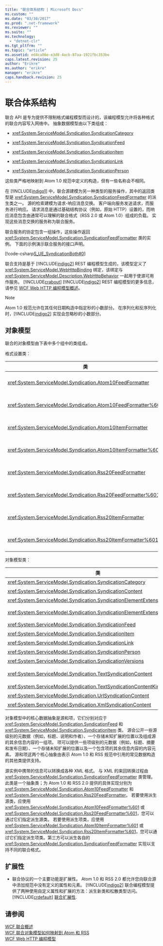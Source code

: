 ```yaml
---
title: "联合体系结构 | Microsoft Docs"
ms.custom: ""
ms.date: "03/30/2017"
ms.prod: ".net-framework"
ms.reviewer: ""
ms.suite: ""
ms.technology: 
  - "dotnet-clr"
ms.tgt_pltfrm: ""
ms.topic: "article"
ms.assetid: ed4ca86e-e3d8-4acb-87aa-1921fbc353be
caps.latest.revision: 25
author: "Erikre"
ms.author: "erikre"
manager: "erikre"
caps.handback.revision: 25
---
```

# 联合体系结构
联合 API 是专为提供不限制格式编程模型而设计的，该编程模型允许将各种格式的联合内容写入网络中。  抽象数据模型由以下类组成：  
  
-   <xref:System.ServiceModel.Syndication.SyndicationCategory>  
  
-   <xref:System.ServiceModel.Syndication.SyndicationFeed>  
  
-   <xref:System.ServiceModel.Syndication.SyndicationItem>  
  
-   <xref:System.ServiceModel.Syndication.SyndicationLink>  
  
-   <xref:System.ServiceModel.Syndication.SyndicationPerson>  
  
 这些类严格地映射到 Atom 1.0 规范中定义的构造，但有一些名称会不相同。  
  
 在 [!INCLUDE[indigo1](../../../../includes/indigo1-md.md)] 中，联合源建模为另一种类型的服务操作，其中的返回类型是 <xref:System.ServiceModel.Syndication.SyndicationFeedFormatter> 的派生类之一。  源的检索建模为请求\-响应消息交换。  客户端向服务发送请求，而服务进行响应。  请求消息是通过基础结构协议（例如，原始 HTTP）设置的，而响应消息包含由通常可以理解的联合格式（RSS 2.0 或 Atom 1.0）组成的负载。  实现这些消息交换的服务称为联合服务。  
  
 联合服务的协定包含一组操作，这些操作返回 <xref:System.ServiceModel.Syndication.SyndicationFeedFormatter> 类的实例。  下面的示例演示联合服务的接口声明。  
  
 [!code-csharp[S_UE_SyndicationBoth#0](../../../../samples/snippets/csharp/VS_Snippets_CFX/s_ue_syndicationboth/cs/service.cs#0)]  
  
 联合支持是基于 [!INCLUDE[indigo2](../../../../includes/indigo2-md.md)] REST 编程模型生成的，该模型定义了 <xref:System.ServiceModel.WebHttpBinding> 绑定，该绑定与 <xref:System.ServiceModel.Description.WebHttpBehavior> 一起用于使源可用作服务。  [!INCLUDE[crabout](../../../../includes/crabout-md.md)] [!INCLUDE[indigo2](../../../../includes/indigo2-md.md)] REST 编程模型的更多信息，请参见 [WCF Web HTTP 编程模型概述](../../../../docs/framework/wcf/feature-details/wcf-web-http-programming-model-overview.md)。  
  
> [!NOTE]
>  Atom 1.0 规范允许在其任何日期构造中指定秒的小数部分。  在序列化和反序列化时，[!INCLUDE[indigo2](../../../../includes/indigo2-md.md)] 实现会忽略秒的小数部分。  
  
## 对象模型  
 联合的对象模型由下表中多个组中的类组成。  
  
 格式设置类：  
  
|类|描述|  
|-------|--------|  
|<xref:System.ServiceModel.Syndication.Atom10FeedFormatter>|用于将 <xref:System.ServiceModel.Syndication.SyndicationFeed> 实例序列化为 Atom 1.0 格式的类。|  
|<xref:System.ServiceModel.Syndication.Atom10FeedFormatter%601>|用于将 <xref:System.ServiceModel.Syndication.SyndicationFeed> 派生类序列化为 Atom 1.0 格式的类。|  
|<xref:System.ServiceModel.Syndication.Atom10ItemFormatter>|用于将 <xref:System.ServiceModel.Syndication.SyndicationItem> 实例序列化为 Atom 1.0 格式的类。|  
|<xref:System.ServiceModel.Syndication.Atom10ItemFormatter%601>|用于将 <xref:System.ServiceModel.Syndication.SyndicationItem> 派生类序列化为 Atom 1.0 格式的类。|  
|<xref:System.ServiceModel.Syndication.Rss20FeedFormatter>|用于将 <xref:System.ServiceModel.Syndication.SyndicationFeed> 实例序列化为 RSS 2.0 格式的类。|  
|<xref:System.ServiceModel.Syndication.Rss20FeedFormatter%601>|用于将 <xref:System.ServiceModel.Syndication.SyndicationFeed> 派生类序列化为 RSS 2.0 格式的类。|  
|<xref:System.ServiceModel.Syndication.Rss20ItemFormatter>|用于将 <xref:System.ServiceModel.Syndication.SyndicationItem> 实例序列化为 RSS 2.0 格式的类。|  
|<xref:System.ServiceModel.Syndication.Rss20ItemFormatter%601>|用于将 <xref:System.ServiceModel.Syndication.SyndicationItem> 派生类序列化为 RSS 2.0 格式的类。|  
  
 对象模型类：  
  
|类|描述|  
|-------|--------|  
|<xref:System.ServiceModel.Syndication.SyndicationCategory>|一个表示联合源类别的类。|  
|<xref:System.ServiceModel.Syndication.SyndicationContent>|一个表示联合内容的基类。|  
|<xref:System.ServiceModel.Syndication.SyndicationElementExtension>|一个表示联合元素扩展的类。|  
|<xref:System.ServiceModel.Syndication.SyndicationElementExtensionCollection>|<xref:System.ServiceModel.Syndication.SyndicationElementExtension> 对象的集合。|  
|<xref:System.ServiceModel.Syndication.SyndicationFeed>|一个表示顶级源对象的类。|  
|<xref:System.ServiceModel.Syndication.SyndicationItem>|一个表示源项的类。|  
|<xref:System.ServiceModel.Syndication.SyndicationLink>|一个表示联合源或联合项中的链接的类。|  
|<xref:System.ServiceModel.Syndication.SyndicationPerson>|一个表示 Atom Person 构造的类。|  
|<xref:System.ServiceModel.Syndication.SyndicationVersions>|一个表示所支持的联合协议版本的类。|  
|<xref:System.ServiceModel.Syndication.TextSyndicationContent>|一个表示要显示给最终用户的任何 <xref:System.ServiceModel.Syndication.SyndicationItem> 内容的类。|  
|<xref:System.ServiceModel.Syndication.TextSyndicationContentKind>|一个表示所支持的不同文本联合内容类型的枚举。|  
|<xref:System.ServiceModel.Syndication.UrlSyndicationContent>|一个表示包含指向另一资源的 URL 的联合内容的类。|  
|<xref:System.ServiceModel.Syndication.XmlSyndicationContent>|一个表示不显示在浏览器中的联合内容的类。|  
  
 对象模型中的核心数据抽象是源和项，它们分别对应于 <xref:System.ServiceModel.Syndication.SyndicationFeed> 和 <xref:System.ServiceModel.Syndication.SyndicationItem> 类。  源会公开一些源级别的元数据（例如，标题、说明和作者）、一个存储未知扩展的位置以及组成源的其余信息内容的一组项。  项可以提供一些项级别的元数据（例如，标题、摘要和发布日期）、一个存储未知扩展的位置以及一个包含项的其余信息内容的内容元素。  源和项这两个核心抽象由表示 Atom 1.0 和 RSS 规范中引用的常见数据构造的其他类提供支持。  
  
 源实例中携带的信息可以转换成各种 XML 格式。  与 XML 的来回转换过程由 <xref:System.ServiceModel.Syndication.SyndicationFeedFormatter> 类管理。  此类是一个抽象类；为 Atom 1.0 和 RSS 2.0 提供的具体实现分别为 <xref:System.ServiceModel.Syndication.Atom10FeedFormatter> 和 <xref:System.ServiceModel.Syndication.Rss20FeedFormatter>。  若要使用派生源类，应使用 <xref:System.ServiceModel.Syndication.Atom10FeedFormatter%601> 或 <xref:System.ServiceModel.Syndication.Rss20FeedFormatter%601>，您可以通过它们指定派生源类。  若要使用派生项类，应使用 <xref:System.ServiceModel.Syndication.Atom10ItemFormatter%601> 或 <xref:System.ServiceModel.Syndication.Rss20ItemFormatter%601>，您可以通过它们指定派生项类。第三方可以派生各自的 <xref:System.ServiceModel.Syndication.SyndicationFeedFormatter> 实现以支持不同的联合格式。  
  
## 扩展性  
  
-   联合协议的一个主要功能是扩展性。  Atom 1.0 和 RSS 2.0 都允许您向联合源中添加规范中没有定义的属性和元素。  [!INCLUDE[indigo2](../../../../includes/indigo2-md.md)] 联合编程模型提供了两种使用自定义属性和扩展的方法：派生新类和松散类型访问。  [!INCLUDE[crdefault](../../../../includes/crdefault-md.md)] [联合扩展性](../../../../docs/framework/wcf/feature-details/syndication-extensibility.md).  
  
## 请参阅  
 [WCF 联合概述](../../../../docs/framework/wcf/feature-details/wcf-syndication-overview.md)   
 [WCF 联合对象模型如何映射到 Atom 和 RSS](../../../../docs/framework/wcf/feature-details/how-the-wcf-syndication-object-model-maps-to-atom-and-rss.md)   
 [WCF Web HTTP 编程模型](../../../../docs/framework/wcf/feature-details/wcf-web-http-programming-model.md)